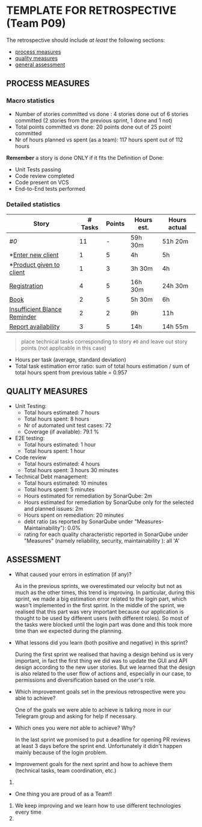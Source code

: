 TEMPLATE FOR RETROSPECTIVE (Team P09)
=====================================

The retrospective should include _at least_ the following
sections:

- [process measures](#process-measures)
- [quality measures](#quality-measures)
- [general assessment](#assessment)

## PROCESS MEASURES 

### Macro statistics

- Number of stories committed vs done : 4 stories done out of 6 stories committed (2 stories from the previous sprint, 1 done and 1 not)
- Total points committed vs done: 20 points done out of 25 point committed
- Nr of hours planned vs spent (as a team): 117 hours spent out of 112 hours

**Remember**  a story is done ONLY if it fits the Definition of Done:

- Unit Tests passing
- Code review completed
- Code present on VCS
- End-to-End tests performed

### Detailed statistics

| Story                                                        | # Tasks | Points | Hours est. | Hours actual |
| ------------------------------------------------------------ | ------- | ------ | ---------- | ------------ |
| _#0_                                                         | 11      | -      | 59h 30m    | 51h 20m      |
| *[Enter new client](https://polito-se2-21-09.myjetbrains.com/youtrack/issue/S202109SPG-2) | 1       | 5      | 4h         | 5h           |
| *[Product given to client](https://polito-se2-21-09.myjetbrains.com/youtrack/issue/S202109SPG-4) | 1       | 3      | 3h 30m     | 4h           |
| [Registration](https://polito-se2-21-09.myjetbrains.com/youtrack/issue/S202109SPG-6) | 4       | 5      | 16h 30m    | 24h 30m      |
| [Book](https://polito-se2-21-09.myjetbrains.com/youtrack/issue/S202109SPG-7) | 2       | 5      | 5h 30m     | 6h           |
| [Insufficient Blance Reminder](https://polito-se2-21-09.myjetbrains.com/youtrack/issue/S202109SPG-8) | 2       | 2      | 9h         | 11h          |
| [Report availability](https://polito-se2-21-09.myjetbrains.com/youtrack/issue/S202109SPG-9) | 3       | 5      | 14h        | 14h 55m      |


> place technical tasks corresponding to story `#0` and leave out story points (not applicable in this case)

- Hours per task (average, standard deviation)
- Total task estimation error ratio: sum of total hours estimation / sum of total hours spent from previous table = 0.957

  
## QUALITY MEASURES 

- Unit Testing:
  - Total hours estimated: 7 hours
  - Total hours spent: 8 hours 
  - Nr of automated unit test cases: 72 
  - Coverage (if available): 79.1 %
- E2E testing:
  - Total hours estimated: 1 hour
  - Total hours spent: 1 hour
- Code review 
  - Total hours estimated:  4 hours
  - Total hours spent: 3 hours 30 minutes
- Technical Debt management:
  - Total hours estimated: 10 minutes
  - Total hours spent: 5 minutes
  - Hours estimated for remediation by SonarQube: 2m
  - Hours estimated for remediation by SonarQube only for the selected and planned issues: 2m
  - Hours spent on remediation: 20 minutes
  - debt ratio (as reported by SonarQube under "Measures-Maintainability"): 0.0%
  - rating for each quality characteristic reported in SonarQube under "Measures" (namely reliability, security, maintainability ): all 'A'


## ASSESSMENT

- What caused your errors in estimation (if any)?

  As in the previous sprints, we overestimated our velocity but not as much as the other times, this trend is improving. In particular, during this sprint, we made a big estimation error related to the login part, which wasn't implemented in the first sprint. In the middle of the sprint, we realised that this part was very important because our application is thought to be used by different users (with different roles). So most of the tasks were blocked until the login part was done and this took more time than we expected during the planning. 

- What lessons did you learn (both positive and negative) in this sprint?

  During the first sprint we realised that having a design behind us is very important, in fact the first thing we did was to update the GUI and API design according to the new user stories. But we learned that the design is also related to the user flow of actions and, especially in our case, to permissions and diversification based on the user's role. 

- Which improvement goals set in the previous retrospective were you able to achieve? 

  One of the goals we were able to achieve is talking more in our Telegram group and asking for help if necessary. 

- Which ones you were not able to achieve? Why?

  In the last sprint we promised to put a deadline for opening PR reviews at least 3 days before the sprint end. Unfortunately it didn't happen mainly because of the login problem. 

- Improvement goals for the next sprint and how to achieve them (technical tasks, team coordination, etc.)

1. 

- One thing you are proud of as a Team!!

1. We keep improving and we learn how to use different technologies every time 
2. 

